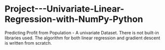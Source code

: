 # Project---Univariate-Linear-Regression-with-NumPy-Python
Predicting Profit from Population - A univariate Dataset. There is not built-in libraries used. The algorithm for both linear regression and gradient descent is written from scratch.
